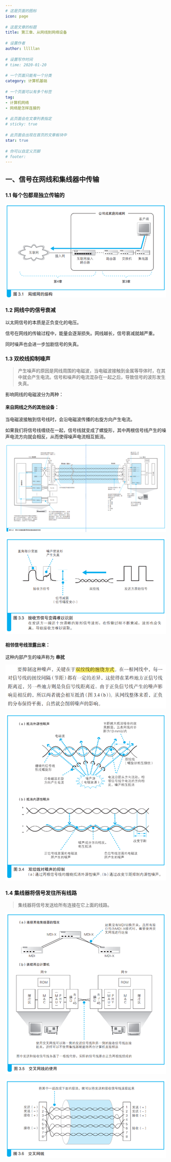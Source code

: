 ```yaml
---
# 这是页面的图标
icon: page

# 这是文章的标题
title: 第三章、从网线到网络设备

# 设置作者
author: lllllan

# 设置写作时间
# time: 2020-01-20

# 一个页面只能有一个分类
category: 计算机基础

# 一个页面可以有多个标签
tag:
- 计算机网络
- 网络是怎样连接的

# 此页面会在文章列表指定
# sticky: true

# 此页面会出现在首页的文章板块中
star: true

# 你可以自定义页脚
# footer: 
---
```




## 一、信号在网线和集线器中传输



### 1.1 每个包都是独立传输的

![image-20220113145717884](README.assets/image-20220113145717884.png)



### 1.2 网线中的信号衰减

以太网信号的本质是正负变化的电压。

信号在网线的传输过程中，能量会逐渐损失。网线越长，信号衰减就越严重。

同时噪声也会进一步加剧信号的失真。



### 1.3 双绞线抑制噪声

> 产生噪声的原因是网线周围的电磁波，当电磁波接触到金属等导体时，在其中就会产生电流。信号和噪声的电流混杂在一起之后，导致信号的波形发生失真。

影响网线的电磁波分为两种：



#### 来自网线之外的其他设备：

当电磁波接触到信号线时，会沿电磁波传播的右旋方向产生电流。

如果我们将信号线缠绕在一起，信号线就变成了螺旋形，其中两根信号线产生的噪声电流方向就会相反，从而使得噪声电流相互抵消。

![image-20220113150630538](README.assets/image-20220113150630538.png)

![image-20220113150651814](README.assets/image-20220113150651814.png)



#### 相邻信号线泄露出来：

这种内部产生的噪声称为 **串扰**

![image-20220113151240119](README.assets/image-20220113151240119.png)

![image-20220113151203170](README.assets/image-20220113151203170.png)



### 1.4 集线器将信号发往所有线路

> 集线器将信号发送给所有连接在它上面的线路。

![image-20220113151435359](README.assets/image-20220113151435359.png)

![image-20220113151613603](README.assets/image-20220113151613603.png)


